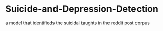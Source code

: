 # Suicide-and-Depression-Detection
a model that identifieds the suicidal taughts in the reddit post corpus 
